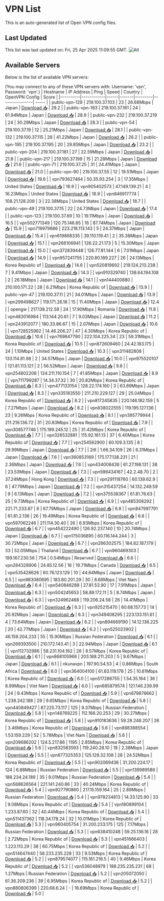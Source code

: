 # VPN List

This is an auto-generated list of Open VPN config files.

## Last Updated

This list was last updated on: Fri, 25 Apr 2025 11:09:55 GMT.
![Alt](https://repobeats.axiom.co/api/embed/186b98318ef1479477931607c1ad7d823f12451f.svg "Repobeats analytics image")

## Available Servers

Below is the list of available VPN servers:

(You may connect to any of these VPN servers with: Username: 'vpn', Password: 'vpn'.)
| Hostname | IP Address | Ping | Speed | Country | OpenVPN Config | Score |
|----------|------------|------|-------|---------|----------------| ----- |
| public-vpn-129 | 219.100.37.103 | 23 | 26.68Mbps | Japan | [Download 📥](./configs/server_0_JP.ovpn) | 29.2 |
| public-vpn-183 | 219.100.37.161 | 24 | 61.94Mbps | Japan | [Download 📥](./configs/server_1_JP.ovpn) | 28.9 |
| public-vpn-232 | 219.100.37.219 | 24 | 30.29Mbps | Japan | [Download 📥](./configs/server_2_JP.ovpn) | 28.3 |
| public-vpn-54 | 219.100.37.19 | 12 | 25.21Mbps | Japan | [Download 📥](./configs/server_3_JP.ovpn) | 28.1 |
| public-vpn-132 | 219.100.37.115 | 28 | 41.22Mbps | Japan | [Download 📥](./configs/server_4_JP.ovpn) | 26.2 |
| public-vpn-195 | 219.100.37.195 | 20 | 29.85Mbps | Japan | [Download 📥](./configs/server_5_JP.ovpn) | 23.2 |
| public-vpn-204 | 219.100.37.181 | 27 | 22.59Mbps | Japan | [Download 📥](./configs/server_6_JP.ovpn) | 21.8 |
| public-vpn-217 | 219.100.37.199 | 15 | 21.28Mbps | Japan | [Download 📥](./configs/server_7_JP.ovpn) | 21.6 |
| public-vpn-71 | 219.100.37.25 | 31 | 24.41Mbps | Japan | [Download 📥](./configs/server_8_JP.ovpn) | 21.0 |
| public-vpn-90 | 219.100.37.55 | 12 | 19.51Mbps | Japan | [Download 📥](./configs/server_9_JP.ovpn) | 19.6 |
| vpn793627464 | 50.35.93.254 | 3 | 17.35Mbps | United States | [Download 📥](./configs/server_10_US.ovpn) | 18.9 |
| vpn905402573 | 47.149.139.21 | 4 | 16.23Mbps | United States | [Download 📥](./configs/server_11_US.ovpn) | 18.9 |
| vpn846917774 | 108.21.128.208 | 3 | 22.38Mbps | United States | [Download 📥](./configs/server_12_US.ovpn) | 18.7 |
| public-vpn-49 | 219.100.37.15 | 22 | 24.73Mbps | Japan | [Download 📥](./configs/server_13_JP.ovpn) | 17.4 |
| public-vpn-123 | 219.100.37.89 | 10 | 19.11Mbps | Japan | [Download 📥](./configs/server_14_JP.ovpn) | 16.5 |
| vpn502771349 | 120.75.146.85 | 16 | 87.74Mbps | Japan | [Download 📥](./configs/server_15_JP.ovpn) | 15.9 |
| vpn719979686 | 223.218.113.143 | 5 | 24.37Mbps | Japan | [Download 📥](./configs/server_16_JP.ovpn) | 15.4 |
| vpn619868335 | 39.110.119.41 | 2 | 35.38Mbps | Japan | [Download 📥](./configs/server_17_JP.ovpn) | 15.1 |
| vpn266106941 | 126.22.21.173 | 5 | 15.30Mbps | Japan | [Download 📥](./configs/server_18_JP.ovpn) | 15.0 |
| vpn372839448 | 126.77.81.144 | 6 | 7.01Mbps | Japan | [Download 📥](./configs/server_19_JP.ovpn) | 14.9 |
| vpn957241755 | 220.80.189.227 | 26 | 24.13Mbps | Korea Republic of | [Download 📥](./configs/server_20_KR.ovpn) | 14.6 |
| vpn520819692 | 219.124.213.238 | 7 | 9.41Mbps | Japan | [Download 📥](./configs/server_21_JP.ovpn) | 14.3 |
| vpn910329740 | 138.64.194.108 | 2 | 26.18Mbps | Japan | [Download 📥](./configs/server_22_JP.ovpn) | 14.1 |
| vpn144400880 | 210.100.171.22 | 28 | 6.21Mbps | Korea Republic of | [Download 📥](./configs/server_23_KR.ovpn) | 13.9 |
| public-vpn-47 | 219.100.37.11 | 21 | 34.01Mbps | Japan | [Download 📥](./configs/server_24_JP.ovpn) | 13.9 |
| vpn299498627 | 119.171.26.18 | 15 | 11.40Mbps | Japan | [Download 📥](./configs/server_25_JP.ovpn) | 12.4 |
| opengw | 217.138.212.58 | 24 | 17.90Mbps | Romania | [Download 📥](./configs/server_26_RO.ovpn) | 11.8 |
| vpn483016984 | 113.144.20.61 | 7 | 9.03Mbps | Japan | [Download 📥](./configs/server_27_JP.ovpn) | 11.2 |
| vpn243912077 | 180.33.86.67 | 15 | 2.07Mbps | Japan | [Download 📥](./configs/server_28_JP.ovpn) | 10.6 |
| vpn728525982 | 14.46.206.27 | 47 | 4.30Mbps | Korea Republic of | [Download 📥](./configs/server_29_KR.ovpn) | 10.6 |
| vpn769847790 | 222.104.225.34 | 23 | 59.31Mbps | Korea Republic of | [Download 📥](./configs/server_30_KR.ovpn) | 10.5 |
| vpn872609460 | 24.42.183.175 | 24 | 1.10Mbps | United States | [Download 📥](./configs/server_31_US.ovpn) | 10.3 |
| vpn311482808 | 133.114.81.98 | 2 | 34.57Mbps | Japan | [Download 📥](./configs/server_32_JP.ovpn) | 10.0 |
| vpn975520107 | 121.81.113.121 | 2 | 56.52Mbps | Japan | [Download 📥](./configs/server_33_JP.ovpn) | 9.8 |
| vpn254802208 | 124.211.110.154 | 7 | 41.85Mbps | Japan | [Download 📥](./configs/server_34_JP.ovpn) | 8.9 |
| vpn711799287 | 14.34.37.32 | 30 | 20.82Mbps | Korea Republic of | [Download 📥](./configs/server_35_KR.ovpn) | 8.3 |
| vpn477133154 | 128.22.174.160 | 3 | 63.89Mbps | Japan | [Download 📥](./configs/server_36_JP.ovpn) | 8.3 |
| vpn335183550 | 211.210.229.127 | 29 | 25.04Mbps | Korea Republic of | [Download 📥](./configs/server_37_KR.ovpn) | 8.2 |
| vpn817245835 | 220.146.182.159 | 5 | 7.27Mbps | Japan | [Download 📥](./configs/server_38_JP.ovpn) | 8.2 |
| vpn838022555 | 119.195.127.136 | 23 | 9.26Mbps | Korea Republic of | [Download 📥](./configs/server_39_KR.ovpn) | 8.1 |
| vpn395779944 | 211.219.136.72 | 31 | 20.83Mbps | Korea Republic of | [Download 📥](./configs/server_40_KR.ovpn) | 7.9 |
| vpn308577746 | 175.199.245.12 | 25 | 31.42Mbps | Korea Republic of | [Download 📥](./configs/server_41_KR.ovpn) | 7.7 |
| vpn326532881 | 115.92.161.13 | 37 | 6.40Mbps | Korea Republic of | [Download 📥](./configs/server_42_KR.ovpn) | 7.7 |
| vpn254562900 | 60.109.3.135 | 8 | 29.99Mbps | Japan | [Download 📥](./configs/server_43_JP.ovpn) | 7.7 |
| 2i6 | 1.66.34.109 | 26 | 6.31Mbps | Japan | [Download 📥](./configs/server_44_JP.ovpn) | 7.6 |
| vpn360853169 | 175.177.138.231 | 21 | 2.36Mbps | Japan | [Download 📥](./configs/server_45_JP.ovpn) | 7.6 |
| vpn434008438 | 61.27.198.131 | 38 | 23.53Mbps | Japan | [Download 📥](./configs/server_46_JP.ovpn) | 7.3 |
| vpn596434167 | 42.2.48.70 | 2 | 37.24Mbps | Hong Kong | [Download 📥](./configs/server_47_HK.ovpn) | 7.3 |
| vpn291118760 | 60.139.62.9 | 6 | 47.79Mbps | Japan | [Download 📥](./configs/server_48_JP.ovpn) | 7.2 |
| vpn315437254 | 14.132.249.59 | 9 | 6.13Mbps | Japan | [Download 📥](./configs/server_49_JP.ovpn) | 7.2 |
| vpn375538367 | 61.81.76.63 | 25 | 9.73Mbps | Korea Republic of | [Download 📥](./configs/server_50_KR.ovpn) | 6.9 |
| vpn485308292 | 221.71.233.87 | 6 | 67.79Mbps | Japan | [Download 📥](./configs/server_51_JP.ovpn) | 6.8 |
| vpn847997791 | 61.81.2.136 | 26 | 19.49Mbps | Korea Republic of | [Download 📥](./configs/server_52_KR.ovpn) | 6.8 |
| vpn597062246 | 211.114.30.40 | 26 | 6.93Mbps | Korea Republic of | [Download 📥](./configs/server_53_KR.ovpn) | 6.7 |
| vpn454222490 | 126.92.237.140 | 10 | 20.74Mbps | Japan | [Download 📥](./configs/server_54_JP.ovpn) | 6.7 |
| vpn175036895 | 60.116.144.244 | 3 | 30.72Mbps | Japan | [Download 📥](./configs/server_55_JP.ovpn) | 6.7 |
| vpn286302575 | 184.82.187.179 | 33 | 52.05Mbps | Thailand | [Download 📥](./configs/server_56_TH.ovpn) | 6.7 |
| vpn960469303 | 199.167.230.56 | 754 | 0.54Mbps | Reserved | [Download 📥](./configs/server_57_ZZ.ovpn) | 6.6 |
| vpn284328906 | 24.85.12.56 | 16 | 19.71Mbps | Canada | [Download 📥](./configs/server_58_CA.ovpn) | 6.5 |
| vpn535428626 | 60.76.123.129 | 10 | 44.64Mbps | Japan | [Download 📥](./configs/server_59_JP.ovpn) | 6.5 |
| vpn983080695 | 183.80.201.29 | 30 | 8.66Mbps | Viet Nam | [Download 📥](./configs/server_60_VN.ovpn) | 6.4 |
| vpn540846288 | 27.81.53.90 | 17 | 7.91Mbps | Japan | [Download 📥](./configs/server_61_JP.ovpn) | 6.3 |
| vpn504245653 | 58.89.172.11 | 5 | 8.74Mbps | Japan | [Download 📥](./configs/server_62_JP.ovpn) | 6.3 |
| vpn324962468 | 119.206.24.58 | 26 | 14.41Mbps | Korea Republic of | [Download 📥](./configs/server_63_KR.ovpn) | 6.3 |
| vpn925215470 | 60.68.157.73 | 14 | 20.92Mbps | Japan | [Download 📥](./configs/server_64_JP.ovpn) | 6.3 |
| vpn349408295 | 223.133.151.61 | 4 | 73.64Mbps | Japan | [Download 📥](./configs/server_65_JP.ovpn) | 6.2 |
| vpn894669190 | 14.12.136.225 | 20 | 42.77Mbps | Japan | [Download 📥](./configs/server_66_JP.ovpn) | 6.2 |
| vpn525023902 | 46.159.204.233 | 55 | 15.90Mbps | Russian Federation | [Download 📥](./configs/server_67_RU.ovpn) | 6.1 |
| vpn269393500 | 210.172.143.41 | 3 | 22.94Mbps | Japan | [Download 📥](./configs/server_68_JP.ovpn) | 6.1 |
| vpn112732986 | 58.231.104.162 | 28 | 8.57Mbps | Korea Republic of | [Download 📥](./configs/server_69_KR.ovpn) | 6.1 |
| vpn868105966 | 203.188.211.203 | 5 | 9.67Mbps | Japan | [Download 📥](./configs/server_70_JP.ovpn) | 6.1 |
| nkunavpn | 197.90.54.53 | 4 | 0.86Mbps | South Africa | [Download 📥](./configs/server_71_ZA.ovpn) | 6.0 |
| vpn364004100 | 61.83.119.178 | 25 | 10.61Mbps | Korea Republic of | [Download 📥](./configs/server_72_KR.ovpn) | 6.0 |
| vpn517286755 | 1.54.35.164 | 36 | 8.99Mbps | Viet Nam | [Download 📥](./configs/server_73_VN.ovpn) | 6.0 |
| vpn685879574 | 121.146.239.99 | 24 | 9.43Mbps | Korea Republic of | [Download 📥](./configs/server_74_KR.ovpn) | 5.9 |
| vpn679876662 | 1.238.242.188 | 29 | 9.65Mbps | Korea Republic of | [Download 📥](./configs/server_75_KR.ovpn) | 5.8 |
| vpn440849427 | 87.225.73.117 | 125 | 9.37Mbps | Russian Federation | [Download 📥](./configs/server_76_RU.ovpn) | 5.8 |
| vpn148769225 | 112.166.20.253 | 29 | 30.27Mbps | Korea Republic of | [Download 📥](./configs/server_77_KR.ovpn) | 5.8 |
| vpn910183636 | 59.28.248.207 | 26 | 3.46Mbps | Korea Republic of | [Download 📥](./configs/server_78_KR.ovpn) | 5.6 |
| vpn888388554 | 1.53.159.229 | 52 | 5.78Mbps | Viet Nam | [Download 📥](./configs/server_79_VN.ovpn) | 5.6 |
| vpn209686202 | 124.5.217.86 | 1195 | 2.85Mbps | Korea Republic of | [Download 📥](./configs/server_80_KR.ovpn) | 5.6 |
| vpn832583593 | 119.240.28.10 | 18 | 2.38Mbps | Japan | [Download 📥](./configs/server_81_JP.ovpn) | 5.5 |
| vpn677325353 | 125.128.32.108 | 28 | 24.52Mbps | Korea Republic of | [Download 📥](./configs/server_82_KR.ovpn) | 5.5 |
| vpn902069438 | 31.200.224.17 | 124 | 6.88Mbps | Russian Federation | [Download 📥](./configs/server_83_RU.ovpn) | 5.5 |
| vpn139989586 | 188.234.24.189 | 35 | 9.01Mbps | Russian Federation | [Download 📥](./configs/server_84_RU.ovpn) | 5.4 |
| vpn568626564 | 221.141.240.86 | 33 | 40.24Mbps | Korea Republic of | [Download 📥](./configs/server_85_KR.ovpn) | 5.4 |
| vpn927790860 | 217.15.159.164 | 25 | 2.89Mbps | Russian Federation | [Download 📥](./configs/server_86_RU.ovpn) | 5.4 |
| vpn978234813 | 14.33.125.90 | 33 | 9.08Mbps | Korea Republic of | [Download 📥](./configs/server_87_KR.ovpn) | 5.4 |
| vpn180899104 | 1.233.87.60 | 32 | 40.44Mbps | Korea Republic of | [Download 📥](./configs/server_88_KR.ovpn) | 5.4 |
| vpn511437362 | 118.34.178.24 | 32 | 10.01Mbps | Korea Republic of | [Download 📥](./configs/server_89_KR.ovpn) | 5.3 |
| vpn960405754 | 31.200.233.175 | 125 | 7.17Mbps | Russian Federation | [Download 📥](./configs/server_90_RU.ovpn) | 5.3 |
| vpn638410248 | 59.25.136.16 | 28 | 2.72Mbps | Korea Republic of | [Download 📥](./configs/server_91_KR.ovpn) | 5.3 |
| vpn451666403 | 1.223.113.29 | 38 | 60.75Mbps | Korea Republic of | [Download 📥](./configs/server_92_KR.ovpn) | 5.2 |
| vpn514647440 | 58.233.235.228 | 33 | 9.53Mbps | Korea Republic of | [Download 📥](./configs/server_93_KR.ovpn) | 5.2 |
| vpn879574077 | 115.161.216.5 | 40 | 9.46Mbps | Korea Republic of | [Download 📥](./configs/server_94_KR.ovpn) | 5.2 |
| vpn536048979 | 188.235.235.231 | 68 | 1.27Mbps | Russian Federation | [Download 📥](./configs/server_95_RU.ovpn) | 5.2 |
| vpn205072050 | 61.36.209.236 | 39 | 6.95Mbps | Korea Republic of | [Download 📥](./configs/server_96_KR.ovpn) | 5.2 |
| vpn880806399 | 220.68.6.24 | - | 16.69Mbps | Korea Republic of | [Download 📥](./configs/server_97_KR.ovpn) | 5.0 |
